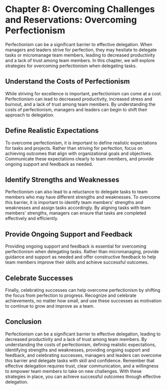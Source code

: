 Chapter 8: Overcoming Challenges and Reservations: Overcoming Perfectionism
===========================================================================

Perfectionism can be a significant barrier to effective delegation. When managers and leaders strive for perfection, they may hesitate to delegate tasks or micromanage team members, leading to decreased productivity and a lack of trust among team members. In this chapter, we will explore strategies for overcoming perfectionism when delegating tasks.

Understand the Costs of Perfectionism
-------------------------------------

While striving for excellence is important, perfectionism can come at a cost. Perfectionism can lead to decreased productivity, increased stress and burnout, and a lack of trust among team members. By understanding the costs of perfectionism, managers and leaders can begin to shift their approach to delegation.

Define Realistic Expectations
-----------------------------

To overcome perfectionism, it is important to define realistic expectations for tasks and projects. Rather than striving for perfection, focus on achieving outcomes that align with organizational goals and objectives. Communicate these expectations clearly to team members, and provide ongoing support and feedback as needed.

Identify Strengths and Weaknesses
---------------------------------

Perfectionism can also lead to a reluctance to delegate tasks to team members who may have different strengths and weaknesses. To overcome this barrier, it is important to identify team members' strengths and weaknesses and assign tasks accordingly. By aligning tasks with team members' strengths, managers can ensure that tasks are completed effectively and efficiently.

Provide Ongoing Support and Feedback
------------------------------------

Providing ongoing support and feedback is essential for overcoming perfectionism when delegating tasks. Rather than micromanaging, provide guidance and support as needed and offer constructive feedback to help team members improve their skills and achieve successful outcomes.

Celebrate Successes
-------------------

Finally, celebrating successes can help overcome perfectionism by shifting the focus from perfection to progress. Recognize and celebrate achievements, no matter how small, and use these successes as motivation to continue to grow and improve as a team.

Conclusion
----------

Perfectionism can be a significant barrier to effective delegation, leading to decreased productivity and a lack of trust among team members. By understanding the costs of perfectionism, defining realistic expectations, identifying strengths and weaknesses, providing ongoing support and feedback, and celebrating successes, managers and leaders can overcome this barrier and delegate tasks with skill and confidence. Remember that effective delegation requires trust, clear communication, and a willingness to empower team members to take on new challenges. With these strategies in place, you can achieve successful outcomes through effective delegation.
